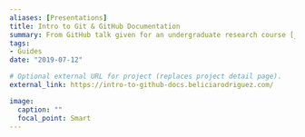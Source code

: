 ```yaml
---
aliases: [Presentations]
title: Intro to Git & GitHub Documentation
summary: From GitHub talk given for an undergraduate research course [_Read About Talk_](https://beliciarodriguez.com/post/intro-to-github-talk/)
tags:
- Guides
date: "2019-07-12"

# Optional external URL for project (replaces project detail page).
external_link: https://intro-to-github-docs.beliciarodriguez.com/

image:
  caption: ""
  focal_point: Smart
---
```

